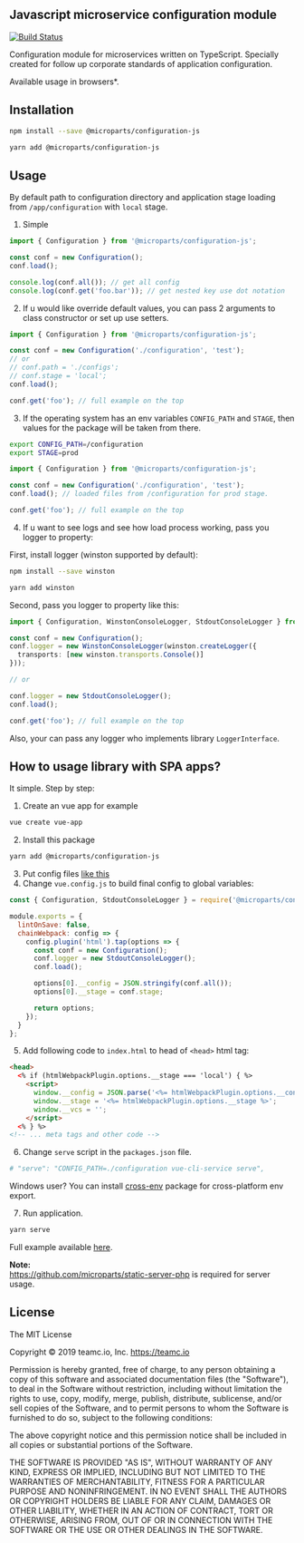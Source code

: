 Javascript microservice configuration module
--------------------------------------------

[![Build Status](https://travis-ci.org/microparts/configuration-js.svg?branch=master)](https://travis-ci.org/microparts/configuration-js)

Configuration module for microservices written on TypeScript. Specially created
for follow up corporate standards of application configuration.


Available usage in browsers*.

## Installation

```bash
npm install --save @microparts/configuration-js

yarn add @microparts/configuration-js
```

## Usage

By default path to configuration directory and application stage
loading from `/app/configuration` with `local` stage.

1) Simple
```ts
import { Configuration } from '@microparts/configuration-js';

const conf = new Configuration();
conf.load();

console.log(conf.all()); // get all config
console.log(conf.get('foo.bar')); // get nested key use dot notation
```

2) If u would like override default values, you can pass 2 arguments to
class constructor or set up use setters.

```ts
import { Configuration } from '@microparts/configuration-js';

const conf = new Configuration('./configuration', 'test');
// or
// conf.path = './configs';
// conf.stage = 'local';
conf.load();

conf.get('foo'); // full example on the top
```

3) If the operating system has an env variables `CONFIG_PATH` and `STAGE`,
then values for the package will be taken from there.

```bash
export CONFIG_PATH=/configuration
export STAGE=prod
```

```ts
import { Configuration } from '@microparts/configuration-js';

const conf = new Configuration('./configuration', 'test');
conf.load(); // loaded files from /configuration for prod stage.

conf.get('foo'); // full example on the top
```

4) If u want to see logs and see how load process working,
pass you logger to property:

First, install logger (winston supported by default):
```bash
npm install --save winston

yarn add winston
```

Second, pass you logger to property like this:
```ts
import { Configuration, WinstonConsoleLogger, StdoutConsoleLogger } from '@microparts/configuration-js';

const conf = new Configuration();
conf.logger = new WinstonConsoleLogger(winston.createLogger({
  transports: [new winston.transports.Console()]
}));

// or

conf.logger = new StdoutConsoleLogger();
conf.load();

conf.get('foo'); // full example on the top
```

Also, your can pass any logger who implements library `LoggerInterface`.

## How to usage library with SPA apps?

It simple. Step by step:

1. Create an vue app for example
```bash
vue create vue-app
```
2. Install this package
```bash
yarn add @microparts/configuration-js
```
3. Put config files [like this](./example/vue-app/configuration)
4. Change `vue.config.js` to build final config to global variables:
```js
const { Configuration, StdoutConsoleLogger } = require('@microparts/configuration-js');

module.exports = {
  lintOnSave: false,
  chainWebpack: config => {
    config.plugin('html').tap(options => {
      const conf = new Configuration();
      conf.logger = new StdoutConsoleLogger();
      conf.load();

      options[0].__config = JSON.stringify(conf.all());
      options[0].__stage = conf.stage;

      return options;
    });
  }
};
```
5. Add following code to `index.html` to head of `<head>` html tag:
```html
<head>
  <% if (htmlWebpackPlugin.options.__stage === 'local') { %>
    <script>
      window.__config = JSON.parse('<%= htmlWebpackPlugin.options.__config %>');
      window.__stage = '<%= htmlWebpackPlugin.options.__stage %>';
      window.__vcs = '';
    </script>
  <% } %>
<!-- ... meta tags and other code -->
```
6. Change `serve` script in the `packages.json` file. 
```bash
# "serve": "CONFIG_PATH=./configuration vue-cli-service serve",
```
Windows user? You can install [cross-env](https://www.npmjs.com/package/cross-env) package for cross-platform env export.

7. Run application.
```bash
yarn serve
```

Full example available [here](./example/vue-app).

**Note:** <br>
https://github.com/microparts/static-server-php is required for server usage.

## License

The MIT License

Copyright © 2019 teamc.io, Inc. https://teamc.io

Permission is hereby granted, free of charge, to any person obtaining a copy
of this software and associated documentation files (the "Software"), to deal
in the Software without restriction, including without limitation the rights
to use, copy, modify, merge, publish, distribute, sublicense, and/or sell
copies of the Software, and to permit persons to whom the Software is
furnished to do so, subject to the following conditions:

The above copyright notice and this permission notice shall be included in
all copies or substantial portions of the Software.

THE SOFTWARE IS PROVIDED "AS IS", WITHOUT WARRANTY OF ANY KIND, EXPRESS OR
IMPLIED, INCLUDING BUT NOT LIMITED TO THE WARRANTIES OF MERCHANTABILITY,
FITNESS FOR A PARTICULAR PURPOSE AND NONINFRINGEMENT. IN NO EVENT SHALL THE
AUTHORS OR COPYRIGHT HOLDERS BE LIABLE FOR ANY CLAIM, DAMAGES OR OTHER
LIABILITY, WHETHER IN AN ACTION OF CONTRACT, TORT OR OTHERWISE, ARISING FROM,
OUT OF OR IN CONNECTION WITH THE SOFTWARE OR THE USE OR OTHER DEALINGS IN
THE SOFTWARE.

